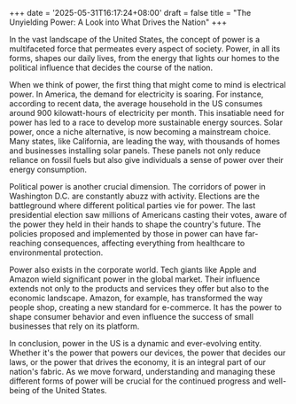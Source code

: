 +++
date = '2025-05-31T16:17:24+08:00'
draft = false
title = "The Unyielding Power: A Look into What Drives the Nation"
+++

In the vast landscape of the United States, the concept of power is a multifaceted force that permeates every aspect of society. Power, in all its forms, shapes our daily lives, from the energy that lights our homes to the political influence that decides the course of the nation. 

When we think of power, the first thing that might come to mind is electrical power. In America, the demand for electricity is soaring. For instance, according to recent data, the average household in the US consumes around 900 kilowatt-hours of electricity per month. This insatiable need for power has led to a race to develop more sustainable energy sources. Solar power, once a niche alternative, is now becoming a mainstream choice. Many states, like California, are leading the way, with thousands of homes and businesses installing solar panels. These panels not only reduce reliance on fossil fuels but also give individuals a sense of power over their energy consumption. 

Political power is another crucial dimension. The corridors of power in Washington D.C. are constantly abuzz with activity. Elections are the battleground where different political parties vie for power. The last presidential election saw millions of Americans casting their votes, aware of the power they held in their hands to shape the country's future. The policies proposed and implemented by those in power can have far-reaching consequences, affecting everything from healthcare to environmental protection. 

Power also exists in the corporate world. Tech giants like Apple and Amazon wield significant power in the global market. Their influence extends not only to the products and services they offer but also to the economic landscape. Amazon, for example, has transformed the way people shop, creating a new standard for e-commerce. It has the power to shape consumer behavior and even influence the success of small businesses that rely on its platform. 

In conclusion, power in the US is a dynamic and ever-evolving entity. Whether it's the power that powers our devices, the power that decides our laws, or the power that drives the economy, it is an integral part of our nation's fabric. As we move forward, understanding and managing these different forms of power will be crucial for the continued progress and well-being of the United States.